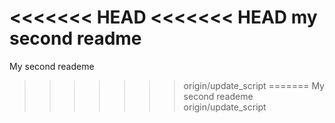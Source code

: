 <<<<<<< HEAD
<<<<<<< HEAD
my second readme
=======
My second reademe
>>>>>>> origin/update_script
=======
My second reademe
>>>>>>> origin/update_script
